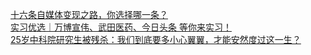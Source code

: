   
[十六条自媒体变现之路，你选择哪一条？](http://www.dianyue.me/archives/379/05i7f0trbd625rig/)  
[实习优选｜万博宣伟、武田医药、今日头条 等你来实习！](http://www.dianyue.me/archives/157/5xgmgmmjep54lmcm/)  
[25岁中科院研究生被残杀：我们到底要多小心翼翼，才能安然度过这一生？](http://www.dianyue.me/archives/051/he3nqg3vko2nhvu1/)